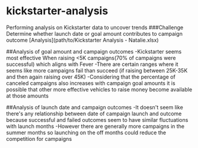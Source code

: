 # kickstarter-analysis
Performing analysis on Kickstarter data to uncover trends
###Challenge
Determine whether launch date or goal amount contributes to campaign outcome
[Analysis](path/to/Kickstarter Analysis - Natalie.xlsx)

##Analysis of goal amount and campaign outcomes 
-Kickstarter seems most effective When raising <5K campaigns(70% of campaigns were successful) which aligns with Fever
-There are certain ranges where it seems like more campaigns fail than succeed (if raising between 25K-35K and then again raising over 45K)
-Considering that the percentage of canceled campaigns also increases with campaign goal amounts it is possible that other more effective vehicles to raise money become available at those amounts

##Analysis of launch date and campaign outcomes
-It doesn't seem like there's any relationship between date of campaign launch and outcome because successful and failed outcomes seem to have similar fluctuations with launch months
-However there are generally more campaigns in the summer months so launching on the off months could reduce the competition for campaigns
